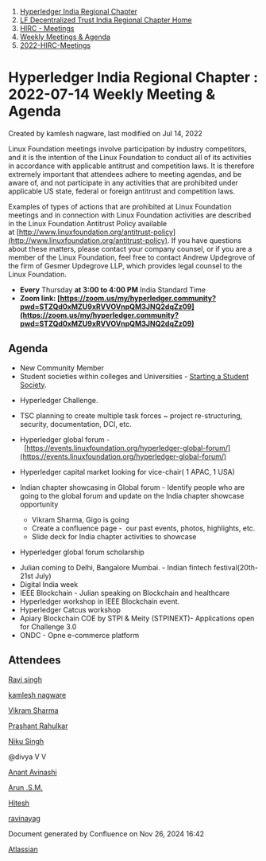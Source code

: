 1. [Hyperledger India Regional Chapter](index.html)
2. [LF Decentralized Trust India Regional Chapter Home](LF-Decentralized-Trust-India-Regional-Chapter-Home_19169282.html)
3. [HIRC - Meetings](HIRC---Meetings_19169350.html)
4. [Weekly Meetings &amp; Agenda](19169352.html)
5. [2022-HIRC-Meetings](2022-HIRC-Meetings_19170168.html)

# Hyperledger India Regional Chapter : 2022-07-14 Weekly Meeting &amp; Agenda

Created by kamlesh nagware, last modified on Jul 14, 2022

Linux Foundation meetings involve participation by industry competitors, and it is the intention of the Linux Foundation to conduct all of its activities in accordance with applicable antitrust and competition laws. It is therefore extremely important that attendees adhere to meeting agendas, and be aware of, and not participate in any activities that are prohibited under applicable US state, federal or foreign antitrust and competition laws.

Examples of types of actions that are prohibited at Linux Foundation meetings and in connection with Linux Foundation activities are described in the Linux Foundation Antitrust Policy available at [http://www.linuxfoundation.org/antitrust-policy](http://www.linuxfoundation.org/antitrust-policy). If you have questions about these matters, please contact your company counsel, or if you are a member of the Linux Foundation, feel free to contact Andrew Updegrove of the firm of Gesmer Updegrove LLP, which provides legal counsel to the Linux Foundation.

- **Every** Thursday **at 3:00 to 4:00 PM** India Standard Time
- **Zoom link: [https://zoom.us/my/hyperledger.community?pwd=STZQd0xMZU9xRVVOVnpQM3JNQ2dqZz09](https://zoom.us/my/hyperledger.community?pwd=STZQd0xMZU9xRVVOVnpQM3JNQ2dqZz09)**

## Agenda

- New Community Member
- Student societies within colleges and Universities - [Starting a Student Society](https://lf-hyperledger.atlassian.net/wiki/display/HIRC/Starting+a+Student+Society).

<!--THE END-->

- Hyperledger Challenge.
- TSC planning to create multiple task forces ~ project re-structuring, security, documentation, DCI, etc.
- Hyperledger global forum -  [https://events.linuxfoundation.org/hyperledger-global-forum/](https://events.linuxfoundation.org/hyperledger-global-forum/)
- Hyperledger capital market looking for vice-chair( 1 APAC, 1 USA)
- Indian chapter showcasing in Global forum - Identify people who are going to the global forum and update on the India chapter showcase opportunity 
  
  - Vikram Sharma, Gigo is going
  - Create a confluence page -  our past events, photos, highlights, etc.
  - Slide deck for India chapter activities to showcase
- Hyperledger global forum scholarship

<!--THE END-->

- Julian coming to Delhi, Bangalore Mumbai. - Indian fintech festival(20th-21st July)
- Digital India week
- IEEE Blockchain - Julian speaking on Blockchain and healthcare
- Hyperledger workshop in IEEE Blockchain event.
- Hyperledger Catcus workshop
- Apiary Blockchain COE by STPI &amp; Meity (STPINEXT)- Applications open for Challenge 3.0
- ONDC - Opne e-commerce platform

## Attendees

[Ravi singh](https://lf-hyperledger.atlassian.net/wiki/people/6207b125f5d29a0068fd3a32?ref=confluence)

[kamlesh nagware](https://lf-hyperledger.atlassian.net/wiki/people/557058:8e1fc425-f938-4b39-ad13-9cd8b0ddde52?ref=confluence)

[Vikram Sharma](https://lf-hyperledger.atlassian.net/wiki/people/712020:af0c3f29-e190-4dc2-9098-9266b1dc0dab?ref=confluence)

[Prashant Rahulkar](https://lf-hyperledger.atlassian.net/wiki/people/6331afed14c6b4b2210d22f1?ref=confluence)

[Niku Singh](https://lf-hyperledger.atlassian.net/wiki/people/712020:7b3cdc47-29cc-4fd6-895b-12cfb91c6509?ref=confluence)

@divya V V

[Anant Avinashi](https://lf-hyperledger.atlassian.net/wiki/people/63304d689b32cfef9326331b?ref=confluence)

[Arun .S.M.](https://lf-hyperledger.atlassian.net/wiki/people/621a0e5097d313006ba7386a?ref=confluence)

[Hitesh](https://lf-hyperledger.atlassian.net/wiki/people/70121:6c56fbaa-4675-4ba6-84df-800d9ca4f233?ref=confluence)

[ravinayag](https://lf-hyperledger.atlassian.net/wiki/people/5df677a6588f6e0cb032f7b6?ref=confluence)

Document generated by Confluence on Nov 26, 2024 16:42

[Atlassian](http://www.atlassian.com/)
